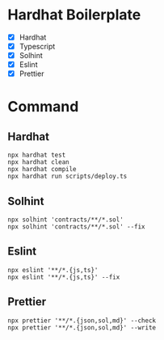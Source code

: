 # Hardhat Boilerplate

- [x] Hardhat
- [x] Typescript
- [x] Solhint
- [x] Eslint
- [x] Prettier

# Command

## Hardhat

```
npx hardhat test
npx hardhat clean
npx hardhat compile
npx hardhat run scripts/deploy.ts
```

## Solhint

```
npx solhint 'contracts/**/*.sol'
npx solhint 'contracts/**/*.sol' --fix
```

## Eslint

```
npx eslint '**/*.{js,ts}'
npx eslint '**/*.{js,ts}' --fix
```

## Prettier

```
npx prettier '**/*.{json,sol,md}' --check
npx prettier '**/*.{json,sol,md}' --write
```
